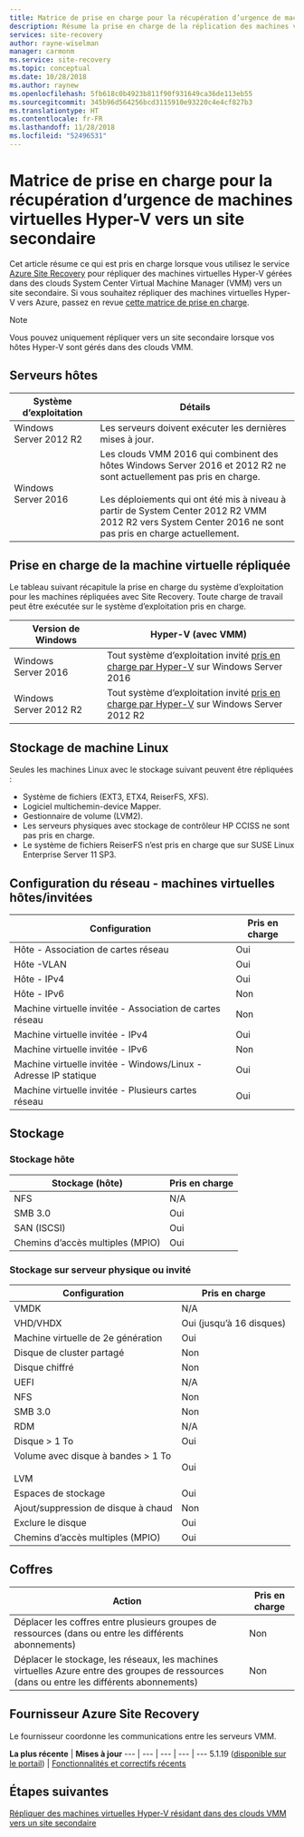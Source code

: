 ```yaml
---
title: Matrice de prise en charge pour la récupération d’urgence de machines virtuelles Hyper-V dans des clouds VMM vers un site secondaire avec Azure Site Recovery | Microsoft Docs
description: Résume la prise en charge de la réplication des machines virtuelles Hyper-V dans des clouds VMM vers un site secondaire avec Azure Site Recovery.
services: site-recovery
author: rayne-wiselman
manager: carmonm
ms.service: site-recovery
ms.topic: conceptual
ms.date: 10/28/2018
ms.author: raynew
ms.openlocfilehash: 5fb618c0b4923b811f90f931649ca36de113eb55
ms.sourcegitcommit: 345b96d564256bcd3115910e93220c4e4cf827b3
ms.translationtype: HT
ms.contentlocale: fr-FR
ms.lasthandoff: 11/28/2018
ms.locfileid: "52496531"
---
```

# <a name="support-matrix-for-disaster-recovery-of-hyper-v-vms-to-a-secondary-site"></a>Matrice de prise en charge pour la récupération d’urgence de machines virtuelles Hyper-V vers un site secondaire

Cet article résume ce qui est pris en charge lorsque vous utilisez le service [Azure Site Recovery](site-recovery-overview.md) pour répliquer des machines virtuelles Hyper-V gérées dans des clouds System Center Virtual Machine Manager (VMM) vers un site secondaire. Si vous souhaitez répliquer des machines virtuelles Hyper-V vers Azure, passez en revue [cette matrice de prise en charge](hyper-v-azure-support-matrix.md).

> [!NOTE]
> Vous pouvez uniquement répliquer vers un site secondaire lorsque vos hôtes Hyper-V sont gérés dans des clouds VMM.

  

## <a name="host-servers"></a>Serveurs hôtes

**Système d’exploitation** | **Détails**
--- | ---
Windows Server 2012 R2 | Les serveurs doivent exécuter les dernières mises à jour.
Windows Server 2016 |  Les clouds VMM 2016 qui combinent des hôtes Windows Server 2016 et 2012 R2 ne sont actuellement pas pris en charge.<br/><br/> Les déploiements qui ont été mis à niveau à partir de System Center 2012 R2 VMM 2012 R2 vers System Center 2016 ne sont pas pris en charge actuellement.


## <a name="replicated-vm-support"></a>Prise en charge de la machine virtuelle répliquée

Le tableau suivant récapitule la prise en charge du système d’exploitation pour les machines répliquées avec Site Recovery. Toute charge de travail peut être exécutée sur le système d’exploitation pris en charge.

**Version de Windows** | **Hyper-V (avec VMM)**
--- | ---
Windows Server 2016 | Tout système d’exploitation invité [pris en charge par Hyper-V](https://docs.microsoft.com/windows-server/virtualization/hyper-v/Supported-Windows-guest-operating-systems-for-Hyper-V-on-Windows) sur Windows Server 2016 
Windows Server 2012 R2 | Tout système d’exploitation invité [pris en charge par Hyper-V](https://docs.microsoft.com/previous-versions/windows/it-pro/windows-server-2012-R2-and-2012/dn792027%28v%3dws.11%29) sur Windows Server 2012 R2

## <a name="linux-machine-storage"></a>Stockage de machine Linux

Seules les machines Linux avec le stockage suivant peuvent être répliquées :

- Système de fichiers (EXT3, ETX4, ReiserFS, XFS).
- Logiciel multichemin-device Mapper.
- Gestionnaire de volume (LVM2).
- Les serveurs physiques avec stockage de contrôleur HP CCISS ne sont pas pris en charge.
- Le système de fichiers ReiserFS n’est pris en charge que sur SUSE Linux Enterprise Server 11 SP3.

## <a name="network-configuration---hostguest-vm"></a>Configuration du réseau - machines virtuelles hôtes/invitées

**Configuration** | **Pris en charge**  
--- | --- 
Hôte - Association de cartes réseau | Oui 
Hôte -VLAN | Oui 
Hôte - IPv4 | Oui 
Hôte - IPv6 | Non  
Machine virtuelle invitée - Association de cartes réseau | Non 
Machine virtuelle invitée - IPv4 | Oui
Machine virtuelle invitée - IPv6 | Non 
Machine virtuelle invitée - Windows/Linux - Adresse IP statique | Oui
Machine virtuelle invitée - Plusieurs cartes réseau | Oui


## <a name="storage"></a>Stockage

### <a name="host-storage"></a>Stockage hôte

**Stockage (hôte)** | **Pris en charge**
--- | --- 
NFS | N/A
SMB 3.0 |  Oui
SAN (ISCSI) | Oui
Chemins d’accès multiples (MPIO) | Oui

### <a name="guest-or-physical-server-storage"></a>Stockage sur serveur physique ou invité

**Configuration** | **Pris en charge**
--- | --- | 
VMDK |  N/A
VHD/VHDX | Oui (jusqu’à 16 disques)
Machine virtuelle de 2e génération | Oui
Disque de cluster partagé | Non 
Disque chiffré | Non 
UEFI| N/A
NFS | Non 
SMB 3.0 | Non 
RDM | N/A
Disque > 1 To | Oui
Volume avec disque à bandes > 1 To<br/><br/> LVM | Oui
Espaces de stockage | Oui
Ajout/suppression de disque à chaud | Non 
Exclure le disque | Oui
Chemins d’accès multiples (MPIO) | Oui

## <a name="vaults"></a>Coffres

**Action** | **Pris en charge**
--- | --- 
Déplacer les coffres entre plusieurs groupes de ressources (dans ou entre les différents abonnements) |  Non 
Déplacer le stockage, les réseaux, les machines virtuelles Azure entre des groupes de ressources (dans ou entre les différents abonnements) | Non 

## <a name="azure-site-recovery-provider"></a>Fournisseur Azure Site Recovery

Le fournisseur coordonne les communications entre les serveurs VMM. 

**La plus récente** | **Mises à jour**
--- | --- | --- | --- | ---
5.1.19 ([disponible sur le portail](https://aka.ms/downloaddra)) | [Fonctionnalités et correctifs récents](https://support.microsoft.com/kb/3155002)



## <a name="next-steps"></a>Étapes suivantes

[Répliquer des machines virtuelles Hyper-V résidant dans des clouds VMM vers un site secondaire](tutorial-vmm-to-vmm.md)

